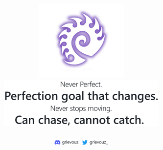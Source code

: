 <p align="center" style="line-height:1.8rem">
    <img src="https://raw.githubusercontent.com/grievouz/grievouz/main/img/zerg-icon.png">
    <br>
    <picture>
        <source media="(prefers-color-scheme: dark)" srcset="https://raw.githubusercontent.com/grievouz/grievouz/main/img/quote-dark.svg">
        <source media="(prefers-color-scheme: light)" srcset="https://raw.githubusercontent.com/grievouz/grievouz/main/img/quote-light.svg">
        <img src="https://raw.githubusercontent.com/grievouz/grievouz/main/img/quote-light.svg">
    </picture>
</p>
<br>
<div style="display:flex;justify-content:center">
    <a href="https://discordapp.com/users/240530818475229184" target="_blank" style="text-decoration:none">
        <picture>
            <source media="(prefers-color-scheme: dark)" srcset="https://raw.githubusercontent.com/grievouz/grievouz/main/img/discord-dark.svg">
            <source media="(prefers-color-scheme: light)" srcset="https://raw.githubusercontent.com/grievouz/grievouz/main/img/discord-light.svg">
            <img height="20px" src="https://raw.githubusercontent.com/grievouz/grievouz/main/img/discord-light.svg">
        </picture>
    </a>
    &nbsp;&nbsp;&nbsp;
    <a href="https://twitter.com/grievouz_" target="_blank" style="text-decoration:none">
        <picture>
            <source media="(prefers-color-scheme: dark)" srcset="https://raw.githubusercontent.com/grievouz/grievouz/main/img/twitter-dark.svg">
            <source media="(prefers-color-scheme: light)" srcset="https://raw.githubusercontent.com/grievouz/grievouz/main/img/twitter-light.svg">
            <img height="20px" src="https://raw.githubusercontent.com/grievouz/grievouz/main/img/twitter-light.svg">
        </picture>
    </a>
</div>
